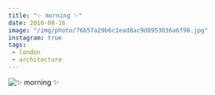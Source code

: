 ```yaml
---
title: "✨ morning ✨"
date: 2016-08-16
image: "/img/photo/76b57a29b6c1ead8ac9d8953036a6f98.jpg"
instagram: true
tags:
 - london
 - architecture
---
```


![✨ morning ✨](/img/photo/76b57a29b6c1ead8ac9d8953036a6f98.jpg)
